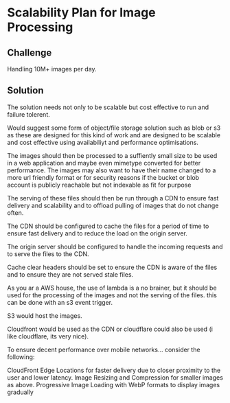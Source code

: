 # Scalability Plan for Image Processing
## Challenge
Handling 10M+ images per day.

## Solution

The solution needs not only to be scalable but cost effective to run and failure tolerent.

Would suggest some form of object/file storage solution such as blob or s3 as these are designed for this kind of work and are designed to be scalable and cost effective using availabiliyt and performance optimisations.

The images should then be processed to a suffiently small size to be used in a web application and maybe even mimetype converted for better performance. The images may also want to have their name changed to a more url friendly format or for security reasons if the bucket or blob account is publicly reachable but not indexable as fit for purpose

The serving of these files should then be run through a CDN to ensure fast delivery and scalability and to offload pulling of images that do not change often.

The CDN should be configured to cache the files for a period of time to ensure fast delivery and to reduce the load on the origin server.

The origin server should be configured to handle the incoming requests and to serve the files to the CDN.

Cache clear headers should be set to ensure the CDN is aware of the files and to ensure they are not served stale files.

As you ar a AWS house, the use of lambda is a no brainer, but it should be used for the processing of the images and not the serving of the files. this can be done with an s3 event trigger.

S3 would host the images.

Cloudfront would be used as the CDN or cloudflare could also be used (i like cloudflare, its very nice).

To ensure decent performance over mobile networks... consider the following:

CloudFront Edge Locations for faster delivery due to closer proximity to the user and lower latency.
Image Resizing and Compression for smaller images as above.
Progressive Image Loading with WebP formats to display images gradually

